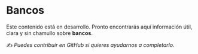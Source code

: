 # Bancos

Este contenido está en desarrollo. Pronto encontrarás aquí información útil, clara y sin chamullo sobre **bancos**.

✍️ *Puedes contribuir en GitHub si quieres ayudarnos a completarlo.*
